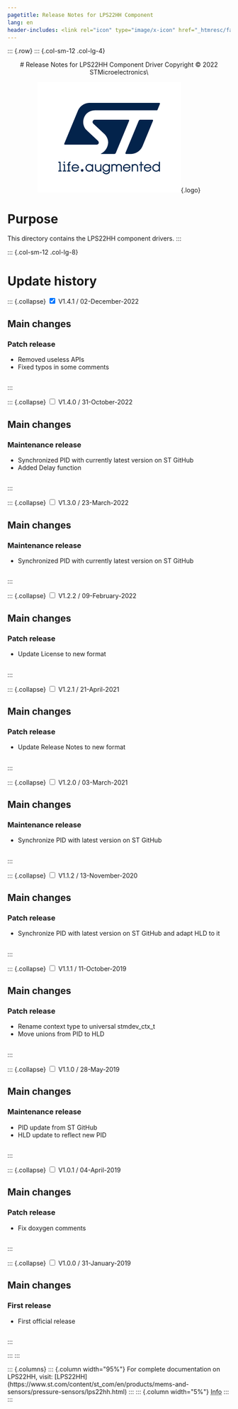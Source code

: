 ```yaml
---
pagetitle: Release Notes for LPS22HH Component
lang: en
header-includes: <link rel="icon" type="image/x-icon" href="_htmresc/favicon.png" />
---
```


::: {.row}
::: {.col-sm-12 .col-lg-4}

<center>
# Release Notes for LPS22HH Component Driver
Copyright &copy; 2022 STMicroelectronics\

[![ST logo](_htmresc/st_logo_2020.png)](https://www.st.com){.logo}
</center>

# Purpose

This directory contains the LPS22HH component drivers.
:::

::: {.col-sm-12 .col-lg-8}
# Update history

::: {.collapse}
<input type="checkbox" id="collapse-section11" checked aria-hidden="true">
<label for="collapse-section11" aria-hidden="true">V1.4.1 / 02-December-2022</label>
<div>

## Main changes

### Patch release

- Removed useless APIs
- Fixed typos in some comments

##

</div>
:::

::: {.collapse}
<input type="checkbox" id="collapse-section10" aria-hidden="true">
<label for="collapse-section10" aria-hidden="true">V1.4.0 / 31-October-2022</label>
<div>

## Main changes

### Maintenance release

- Synchronized PID with currently latest version on ST GitHub
- Added Delay function

##

</div>
:::

::: {.collapse}
<input type="checkbox" id="collapse-section9" aria-hidden="true">
<label for="collapse-section9" aria-hidden="true">V1.3.0 / 23-March-2022</label>
<div>

## Main changes

### Maintenance release

- Synchronized PID with currently latest version on ST GitHub

##

</div>
:::

::: {.collapse}
<input type="checkbox" id="collapse-section8" aria-hidden="true">
<label for="collapse-section8" aria-hidden="true">V1.2.2 / 09-February-2022</label>
<div>

## Main changes

### Patch release

- Update License to new format

##

</div>
:::

::: {.collapse}
<input type="checkbox" id="collapse-section7" aria-hidden="true">
<label for="collapse-section7" aria-hidden="true">V1.2.1 / 21-April-2021</label>
<div>

## Main changes

### Patch release

- Update Release Notes to new format

##

</div>
:::

::: {.collapse}
<input type="checkbox" id="collapse-section6" aria-hidden="true">
<label for="collapse-section6" aria-hidden="true">V1.2.0 / 03-March-2021</label>
<div>

## Main changes

### Maintenance release

- Synchronize PID with latest version on ST GitHub

##

</div>
:::

::: {.collapse}
<input type="checkbox" id="collapse-section5" aria-hidden="true">
<label for="collapse-section5" aria-hidden="true">V1.1.2 / 13-November-2020</label>
<div>

## Main changes

### Patch release

- Synchronize PID with latest version on ST GitHub and adapt HLD to it

##

</div>
:::

::: {.collapse}
<input type="checkbox" id="collapse-section4" aria-hidden="true">
<label for="collapse-section4" aria-hidden="true">V1.1.1 / 11-October-2019</label>
<div>

## Main changes

### Patch release

- Rename context type to universal stmdev_ctx_t
- Move unions from PID to HLD

##

</div>
:::

::: {.collapse}
<input type="checkbox" id="collapse-section3" aria-hidden="true">
<label for="collapse-section3" aria-hidden="true">V1.1.0 / 28-May-2019</label>
<div>

## Main changes

### Maintenance release

- PID update from ST GitHub
- HLD update to reflect new PID

##

</div>
:::

::: {.collapse}
<input type="checkbox" id="collapse-section2" aria-hidden="true">
<label for="collapse-section2" aria-hidden="true">V1.0.1 / 04-April-2019</label>
<div>

## Main changes

### Patch release

- Fix doxygen comments

##

</div>
:::

::: {.collapse}
<input type="checkbox" id="collapse-section1" aria-hidden="true">
<label for="collapse-section1" aria-hidden="true">V1.0.0 / 31-January-2019</label>
<div>

## Main changes

### First release

- First official release

##

</div>
:::

:::
:::

<footer class="sticky">
::: {.columns}
::: {.column width="95%"}
For complete documentation on LPS22HH,
visit:
[LPS22HH](https://www.st.com/content/st_com/en/products/mems-and-sensors/pressure-sensors/lps22hh.html)
:::
::: {.column width="5%"}
<abbr title="Based on template cx566953 version 2.0">Info</abbr>
:::
:::
</footer>
